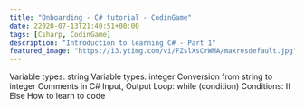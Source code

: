 ```yaml
---
title: "Onboarding - C# tutorial - CodinGame"
date: 22020-07-13T21:40:51+00:00
tags: [Csharp, CodinGame]
description: "Introduction to learning C# - Part 1"
featured_image: "https://i3.ytimg.com/vi/FZslXsCrWMA/maxresdefault.jpg"
---
```

Variable types: string
Variable types: integer
Conversion from string to integer
Comments in C#
Input, Output
Loop: while (condition)
Conditions: If  Else
How to learn to code
